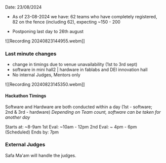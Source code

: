 Date: 23/08/2024

- As of 23-08-2024 we have: 62 teams who have completely registered, 82 on the fence (including  62), expecting ~150 - 200

- Postponing last day to 26th august


![[Recording 20240823144955.webm]]
### Last minute changes
- change in  timings due to venue unavailability (1st to 3rd sept)
- software in mini hall2 | hardware in fablabs and DEI innovation hall
- No internal Judges, Mentors only

![[Recording 20240823145350.webm]]

#### Hackathon Timings
Software and Hardware are both conducted within a day (1st - software; 2nd & 3rd - hardware)
*Depending on Team count, software can be taken for another day*


Starts at: ~8-9am
1st Eval: ~10am - 12pm
2nd Eval: ~ 4pm - 6pm 
(Scheduled) Ends by: 7pm

### External Judges

Safa Ma'am will handle the judges.

### 
